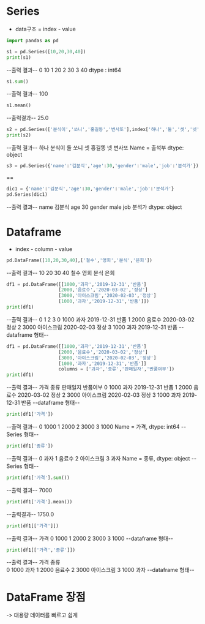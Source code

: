 # Series
- data구조 = index - value

```python
import pandas as pd

s1 = pd.Series([10,20,30,40])
print(s1)
```

--출력 결과--
0    10
1    20
2    30
3    40
dtype : int64
```python
s1.sum()
```
--출력 결과--
100
```python
s1.mean()
```
--출럭결과--
25.0
```python
s2 = pd.Series(['분식이','쏘니','홍길동','변사또'],index['하나','둘','셋','넷'], name = '출석부')
print(s2)
```
--출력 결과--
하나    분식이
둘       쏘니
셋       홍길똥
넷       변사또
Name = 출석부 dtype: object

```python
s3 = pd.Series({'name':'김분식','age':30,'gender':'male','job':'분석가'})
```
==
```python
dic1 = {'name':'김분식','age':30,'gender':'male','job':'분석가'}
pd.Series(dic1)
```
--출력 결과--
name     김분식
age        30
gender   male
job         분석가
dtype: object
# Dataframe
- index - column - value
```python
pd.DataFrame([10,20,30,40],['철수','영희','분식','은희'])
```
--출력 결과--
10      20       30       40
철수   영희   분식   은희

```python
df1 = pd.DataFrame([[1000,'과자','2019-12-31','반품']
				   [2000,'음료수','2020-03-02','정상']
				   [3000,'아이스크림','2020-02-03','정상']
				   [1000,'과자','2019-12-31','반품']])
print(df1)
```
--출력 결과--
     0                    1                   2     3
0 1000              과자  2019-12-31 반품
1 2000           음료수 2020-03-02 정상
2 3000    아이스크림 2020-02-03 정상
3 1000               과자 2019-12-31 반품
--dataframe 형태--

```python
df1 = pd.DataFrame([[1000,'과자','2019-12-31','반품']
				   [2000,'음료수','2020-03-02','정상']
				   [3000,'아이스크림','2020-02-03','정상']
				   [1000,'과자','2019-12-31','반품']]
				   columns = ['과자','종류','판매일자','반품여부'])
print(df1)
```
--출력 결과--
   가격               종류     판매일지  반품여부
0 1000              과자  2019-12-31         반품
1 2000           음료수 2020-03-02         정상
2 3000    아이스크림 2020-02-03         정상
3 1000               과자 2019-12-31         반품
--dataframe 형태--

```python
print(df1['가격'])
```

--출력 결과--
0        1000
1        2000
2        3000
3        1000
Name = 가격,  dtype: int64
--Series 형태--

```python
print(df1['종류'])
```

--출력 결과--
0        과자
1        음료수
2        아이스크림
3        과자
Name = 종류,  dtype: object
--Series 형태--
```python
print(df1['가격'].sum())
```
--출력 결과--
7000

```python
print(df1['가격'].mean())
```
--출력결과--
1750.0

```python
print(df1[['가격']])
```
--출력 결과-- 
       가격
0        1000
1        2000
2        3000
3        1000
--dataframe 형태--

```python
print(df1[['가격','종류']])
```
--출력 결과--
   가격               종류     
0 1000              과자 
1 2000           음료수
2 3000    아이스크림 
3 1000               과자
--dataframe 형태--


# DataFrame 장점

-> 대용량 데이터를 빠르고 쉽게